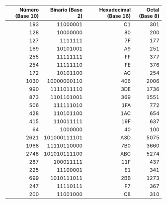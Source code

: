 | Número (Base 10)     | Binario (Base 2)      | Hexadecimal (Base 16)     | Octal (Base 8)      |
|---------------------:|----------------------:|--------------------------:|-------------------:|
| 193                  | 11000001              | C1                        | 301                |
| 128                  | 10000000              | 80                        | 200                |
| 127                  | 1111111               | 7F                        | 177                |
| 169                  | 10101001              | A9                        | 251                |
| 255                  | 11111111              | FF                        | 377                |
| 254                  | 11111110              | FE                        | 376                |
| 172                  | 10101100              | AC                        | 254                |
| 1030                 | 10000000110           | 406                       | 2006               |
| 990                  | 1111011110            | 3DE                       | 1736               |
| 873                  | 1101101001            | 369                       | 1551               |
| 506                  | 111111010             | 1FA                       | 772                |
| 428                  | 110101100             | 1AC                       | 654                |
| 415                  | 110011111             | 19F                       | 637                |
| 64                   | 1000000               | 40                        | 100                |
| 2621                 | 101000111101          | A3D                       | 5075               |
| 1968                 | 11110110000           | 7B0                       | 3660               |
| 2748                 | 101010111100          | ABC                       | 5274               |
| 287                  | 100011111             | 11F                       | 437                |
| 225                  | 11100001              | E1                        | 341                |
| 699                  | 1010111011            | 2BB                       | 1273               |
| 247                  | 11110111              | F7                        | 367                |
| 200                  | 11001000              | C8                        | 310                |
